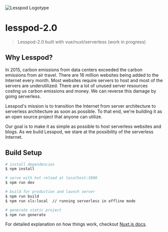 ![Lesspod Logotype](https://github.com/Tobaloidee/lesspod/blob/master/images/readme-logo.png)

# lesspod-2.0

> Lesspod-2.0 built with vue/nuxt/serverless (work in progress)

## Why Lesspod?

In 2015, carbon emissions from data centers exceeded the carbon emissions from air travel. There are 16 million websites being added to the Internet every month. Most websites require servers to host and most of the servers are underutilized. There are a lot of unused server resources costing us carbon emissions and money. We can reverse this damage by going serverless. 

Lesspod's mission is to transition the Internet from server architecture to serverless architecture as soon as possible. To that end, we're building it as an open source project that anyone can utilize.

Our goal is to make it as simple as possible to host serverless websites and blogs. As we build Lesspod, we stare at the possibility of the serverless Internet.


## Build Setup

``` bash
# install dependencies
$ npm install

# serve with hot reload at localhost:3000
$ npm run dev

# build for production and launch server
$ npm run build
$ npm run sls:local  // running serverless in offline mode

# generate static project
$ npm run generate
```

For detailed explanation on how things work, checkout [Nuxt.js docs](https://nuxtjs.org).
